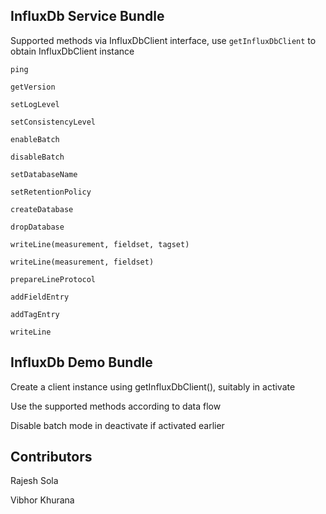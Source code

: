 ## InfluxDb Service Bundle

Supported methods via InfluxDbClient interface, use `getInfluxDbClient` to obtain InfluxDbClient instance

```
ping

getVersion

setLogLevel

setConsistencyLevel

enableBatch

disableBatch

setDatabaseName

setRetentionPolicy

createDatabase

dropDatabase

writeLine(measurement, fieldset, tagset)

writeLine(measurement, fieldset)

prepareLineProtocol

addFieldEntry

addTagEntry

writeLine
```
## InfluxDb Demo Bundle

Create a client instance using getInfluxDbClient(), suitably in activate

Use the supported methods according to data flow

Disable batch mode in deactivate if activated earlier

## Contributors

Rajesh Sola

Vibhor Khurana


